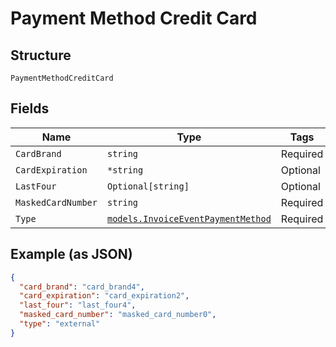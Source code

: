 
# Payment Method Credit Card

## Structure

`PaymentMethodCreditCard`

## Fields

| Name | Type | Tags | Description |
|  --- | --- | --- | --- |
| `CardBrand` | `string` | Required | - |
| `CardExpiration` | `*string` | Optional | - |
| `LastFour` | `Optional[string]` | Optional | - |
| `MaskedCardNumber` | `string` | Required | - |
| `Type` | [`models.InvoiceEventPaymentMethod`](../../doc/models/invoice-event-payment-method.md) | Required | - |

## Example (as JSON)

```json
{
  "card_brand": "card_brand4",
  "card_expiration": "card_expiration2",
  "last_four": "last_four4",
  "masked_card_number": "masked_card_number0",
  "type": "external"
}
```

